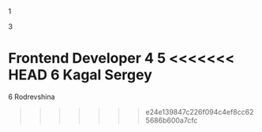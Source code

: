 1

3

Frontend Developer
4
5
<<<<<<< HEAD
6 Kagal Sergey
=======
6 Rodrevshina
>>>>>>> e24e139847c226f094c4ef8cc625686b600a7cfc
